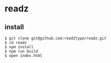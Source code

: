 # readz

## install

```
$ git clone git@github.com:read2type/readz.git
$ cd readz
$ npm install
$ npm run build
$ open index.html
```

